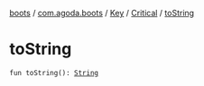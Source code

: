[boots](../../../index.md) / [com.agoda.boots](../../index.md) / [Key](../index.md) / [Critical](index.md) / [toString](./to-string.md)

# toString

`fun toString(): `[`String`](https://kotlinlang.org/api/latest/jvm/stdlib/kotlin/-string/index.html)